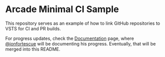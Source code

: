 # Arcade Minimal CI Sample

This repository serves as an example of how to link GitHub repositories to VSTS for CI and PR builds.

For progress updates, check the [Documentation](Documentation.md) page, where [@jonfortescue](https://github.com/jonfortescue) will be documenting his progress. Eventually, that will be merged into this README.